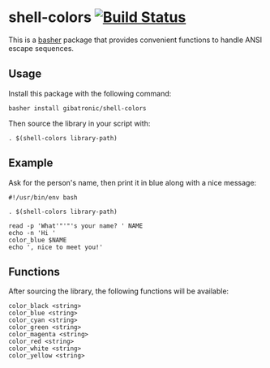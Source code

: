 # shell-colors [![Build Status](https://travis-ci.org/gibatronic/shell-colors.svg?branch=master)](https://travis-ci.org/gibatronic/shell-colors)

This is a [basher](https://github.com/basherpm/basher) package that provides convenient functions to handle ANSI escape sequences.

## Usage

Install this package with the following command:

```shell
basher install gibatronic/shell-colors
```

Then source the library in your script with:

```shell
. $(shell-colors library-path)
```

## Example

Ask for the person's name, then print it in blue along with a nice message:

```shell
#!/usr/bin/env bash

. $(shell-colors library-path)

read -p 'What'"'"'s your name? ' NAME
echo -n 'Hi '
color_blue $NAME
echo ', nice to meet you!'
```

## Functions

After sourcing the library, the following functions will be available:

```shell
color_black <string>
color_blue <string>
color_cyan <string>
color_green <string>
color_magenta <string>
color_red <string>
color_white <string>
color_yellow <string>
```
